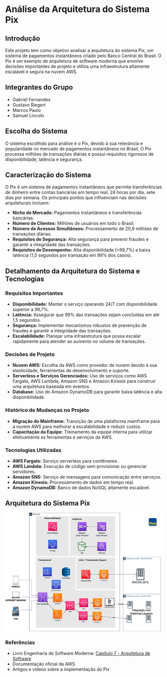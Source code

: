 # Análise da Arquitetura do Sistema Pix

## Introdução

Este projeto tem como objetivo analisar a arquitetura do sistema Pix, um sistema de pagamentos instantâneos criado pelo Banco Central do Brasil. O Pix é um exemplo de arquitetura de software moderna que envolve decisões importantes de projeto e utiliza uma infraestrutura altamente escalável e segura na nuvem AWS.

## Integrantes do Grupo

- Gabriel Fernandes
- Gustavo Riegert
- Marcos Paulo
- Samuel Lincoln

## Escolha do Sistema

O sistema escolhido para análise é o Pix, devido à sua relevância e popularidade no mercado de pagamentos instantâneos no Brasil. O Pix processa milhões de transações diárias e possui requisitos rigorosos de disponibilidade, latência e segurança.

## Caracterização do Sistema

O Pix é um sistema de pagamentos instantâneos que permite transferências de dinheiro entre contas bancárias em tempo real, 24 horas por dia, sete dias por semana. Os principais pontos que influenciam nas decisões arquiteturais incluem:

- **Nicho de Mercado:** Pagamentos instantâneos e transferências bancárias.
- **Número de Clientes:** Milhões de usuários em todo o Brasil.
- **Número de Acessos Simultâneos:** Processamento de 20,9 milhões de transações diárias.
- **Requisitos de Segurança:** Alta segurança para prevenir fraudes e garantir a integridade das transações.
- **Requisitos de Desempenho:** Alta disponibilidade (>99,7%) e baixa latência (1,5 segundos por transação em 99% dos casos).

## Detalhamento da Arquitetura do Sistema e Tecnologias

### Requisitos Importantes

- **Disponibilidade:** Manter o serviço operando 24/7 com disponibilidade superior a 99,7%.
- **Latência:** Assegurar que 99% das transações sejam concluídas em até 1,5 segundos.
- **Segurança:** Implementar mecanismos robustos de prevenção de fraudes e garantir a integridade das transações.
- **Escalabilidade:** Planejar uma infraestrutura que possa escalar rapidamente para atender ao aumento no volume de transações.

### Decisões de Projeto

- **Nuvem AWS:** Escolha da AWS como provedor de nuvem devido à sua elasticidade, ferramentas de desenvolvimento e suporte.
- **Serverless e Serviços Gerenciados:** Uso de serviços como AWS Fargate, AWS Lambda, Amazon SNS e Amazon Kinesis para construir uma arquitetura baseada em eventos.
- **Database:** Uso do Amazon DynamoDB para garantir baixa latência e alta disponibilidade.

### Histórico de Mudanças no Projeto

- **Migração do Mainframe:** Transição de uma plataforma mainframe para a nuvem AWS para melhorar a escalabilidade e reduzir custos.
- **Capacitação da Equipe:** Treinamento da equipe interna para utilizar efetivamente as ferramentas e serviços da AWS.

### Tecnologias Utilizadas

- **AWS Fargate:** Serviço serverless para contêineres.
- **AWS Lambda:** Execução de código sem provisionar ou gerenciar servidores.
- **Amazon SNS:** Serviço de mensagens para comunicação entre serviços.
- **Amazon Kinesis:** Processamento de dados em tempo real.
- **Amazon DynamoDB:** Banco de dados NoSQL altamente escalável.

## Arquitetura do Sistema Pix

![Arquitetura do Sistema Pix](arqPix.jpg)

### Referências

- Livro Engenharia de Software Moderna: [Capítulo 7 - Arquitetura de Software](https://engsoftmoderna.info/cap7.html#introdu%C3%A7%C3%A3o)
- Documentação oficial da AWS
- Artigos e vídeos sobre a implementação do Pix
